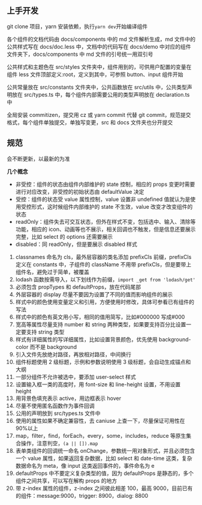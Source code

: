 ## 上手开发

git clone 项目，yarn 安装依赖，执行`yarn dev`开始编译组件

各个组件的文档代码由 docs/components 中的 md 文件解析生成，md 文件中的公共样式写在 docs/doc.less 中，文档中的代码写在 docs/demo 中对应的组件文件夹下，docs/components 中 md 文件的引号统一用双引号

公共样式和主题色在 src/styles 文件夹中，组件用到的，可供用户配置的变量在组件 less 文件顶部定义:root，定义到其中，可参照 button、input 组件开始

公共常量放在 src/constants 文件夹中，公共函数放在 src/utils 中，公共类型声明放在 src/types.ts 中，每个组件内部需要公用的类型声明放在 declaration.ts 中

全局安装 commitizen，提交用 cz 或 yarn commit 代替 git commit，规范提交格式，每个组件单独提交，单独写变更，src 和 docs 文件夹也分开提交

## 规范

会不断更新，以最新的为准

**几个概念**

- 非受控：组件的状态由组件内部维护的 state 控制，相应的 props 变更时需要进行对应改变，非受控的初始状态由 defaultValue 决定
- 受控：组件的状态受 value 属性控制，value 设置非 undefined 值就认为是使用受控形式，这时候组件内部维护的 state 不生效，value 改变才改变组件的状态
- readOnly：组件失去可交互状态，但外在样式不变，包括选中、输入、清除等功能，相应的 icon、动画等也不展示，相关回调也不触发，但是信息还要展示完整，比如 select 的 options 还需要展示
- disabled：同 readOnly，但是要展示 disabled 样式

1. classnames 命名为 cls，最外层容器的类名添加 prefixCls 前缀，prefixCls 定义在 constants 中，子组件的 className 不用带 prefixCls，但是要带上组件名，避免过于简单，被覆盖
2. lodash 函数按需导入，以下划线作为前缀，`import _get from 'lodash/get'`
3. 必须包含 propTypes 和 defaultProps，放在代码尾部
4. 外层容器的 display 尽量不要因为设置了不同的值而影响组件的展示
5. 样式中的颜色使用变量定义和引用，方便使用时修改，具体可参看已有组件的写法
6. 样式中的颜色有英文用小写，相同的值用简写，比如#000000 写成#000
7. 宽高等属性尽量支持 number 和 string 两种类型，如果要支持百分比设置一定要支持 string 类型
8. 样式有详细属性的写详细属性，比如设置背景颜色，优先使用 background-color 而不是 background
9. 引入文件先放绝对路径，再放相对路径，中间换行
10. 组件标题使用 2 级标题，示例和参数说明使用 3 级标题，会自动生成锚点和大纲
11. 一部分组件不允许被选中，要添加 user-select 样式
12. 设置输入框一类的高度时，用 font-size 和 line-height 设置，不用设置 height
13. 用背景色填充表示 active，用边框表示 hover
14. 尽量不使用匿名函数作为事件回调
15. 公用的声明放到 src/types.ts 文件中
16. 使用的属性如果不确定兼容性，去 caniuse 上查一下，尽量保证可用性在 90%以上
17. map，filter，find，forEach，every，some，includes，reduce 等原生集合操作，注意判空，`(a || []).map`
18. 表单类组件的回调统一命名 onChange，参数统一用对象形式，并且必须包含一个 value 属性，如果返回复杂数据，比如 select 和 date-time 这类，复杂数据命名为 meta，像 input 这类返回事件的，事件命名为 e
19. defaultProps 中不要定义复杂类型的值，因为 defaultProps 是静态的，多个组件之间共享，可以写在解构 props 的地方
20. 带 z-index 属性的组件，z-index 之间彼此相差 100，最高 9000，目前已有的组件：message:9000，trigger: 8900，dialog: 8800
